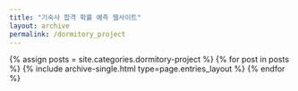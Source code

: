 ```yaml
---
title: "기숙사 합격 확률 예측 웹사이트"
layout: archive
permalink: /dormitory_project
---
```



{% assign posts = site.categories.dormitory-project %}
{% for post in posts %} {% include archive-single.html type=page.entries_layout %} {% endfor %}